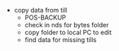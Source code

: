- copy data from till
	- POS-BACKUP
	- check in nds for bytes folder
	- copy folder to local PC to edit
	- find data for missing tills